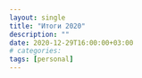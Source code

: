 ```yaml
---
layout: single
title: "Итоги 2020"
description: ""
date: 2020-12-29T16:00:00+03:00
# categories:
tags: [personal]
---
```



